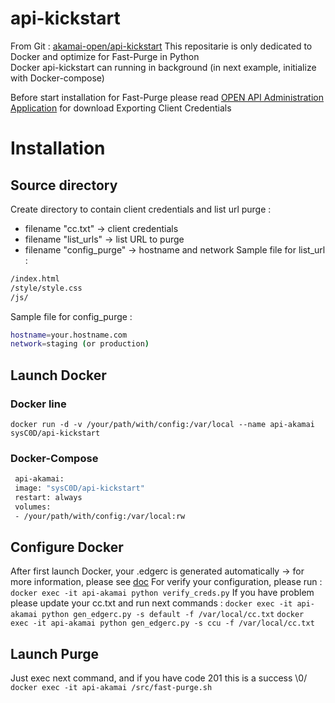 api-kickstart
=============

From Git : [akamai-open/api-kickstart](https://github.com/akamai-open/api-kickstart) 
This repositarie is only dedicated to Docker and optimize for Fast-Purge in Python  
Docker api-kickstart can running in background (in next example, initialize with Docker-compose)

Before start installation for Fast-Purge please read [OPEN API Administration Application](https://developer.akamai.com/introduction/Luna_Setup.html) for download Exporting Client Credentials

# Installation
## Source directory
Create directory to contain client credentials and list url purge :
 - filename "cc.txt" ->  client credentials
 - filename "list_urls" -> list URL to purge
 - filename "config_purge" -> hostname and network 
Sample file for list_url :
```bash
/index.html
/style/style.css
/js/
```
Sample file for config_purge :
```bash
hostname=your.hostname.com
network=staging (or production)
```

## Launch Docker
### Docker line
`docker run -d -v /your/path/with/config:/var/local --name api-akamai sysC0D/api-kickstart`   

### Docker-Compose 
```bash
 api-akamai:
 image: "sysC0D/api-kickstart"
 restart: always
 volumes:
 - /your/path/with/config:/var/local:rw
```


## Configure Docker
After first launch Docker, your .edgerc is generated automatically -> for more information, please see [doc](https://developer.akamai.com/introduction/Conf_Client.html)
For verify your configuration, please run :
`docker exec -it api-akamai python verify_creds.py`
If you have problem please update your cc.txt and run next commands :
`docker exec -it api-akamai python gen_edgerc.py -s default -f /var/local/cc.txt`
`docker exec -it api-akamai python gen_edgerc.py -s ccu -f /var/local/cc.txt`


## Launch Purge
Just exec next command, and if you have code 201 this is a success \0/
`docker exec -it api-akamai /src/fast-purge.sh`
